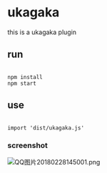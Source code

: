 # ukagaka
this is a ukagaka plugin

## run
```shell

npm install
npm start

```

## use

```shell

import 'dist/ukagaka.js'

```

### screenshot
![QQ图片20180228145001.png](https://i.loli.net/2018/02/28/5a9651271bdd8.png)
